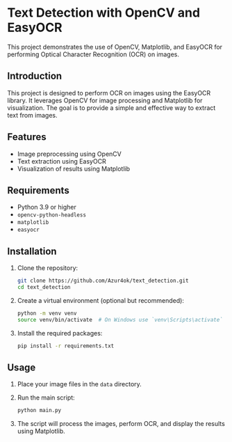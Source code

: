 # Text Detection with OpenCV and EasyOCR

This project demonstrates the use of OpenCV, Matplotlib, and EasyOCR for performing Optical Character Recognition (OCR) on images.

## Introduction

This project is designed to perform OCR on images using the EasyOCR library. It leverages OpenCV for image processing and Matplotlib for visualization. The goal is to provide a simple and effective way to extract text from images.

## Features

- Image preprocessing using OpenCV
- Text extraction using EasyOCR
- Visualization of results using Matplotlib

## Requirements

- Python 3.9 or higher
- `opencv-python-headless`
- `matplotlib`
- `easyocr`

## Installation

1. Clone the repository:

    ```sh
    git clone https://github.com/Azur4ok/text_detection.git
    cd text_detection
    ```

2. Create a virtual environment (optional but recommended):

    ```sh
    python -m venv venv
    source venv/bin/activate  # On Windows use `venv\Scripts\activate`
    ```

3. Install the required packages:

    ```sh
    pip install -r requirements.txt
    ```

## Usage

1. Place your image files in the `data` directory.

2. Run the main script:

    ```sh
    python main.py
    ```

3. The script will process the images, perform OCR, and display the results using Matplotlib.

